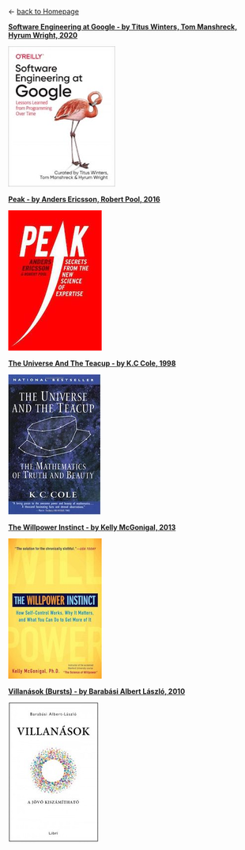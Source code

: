 &leftarrow; [back to Homepage](../index.md)

**[Software Engineering at Google - by Titus Winters, Tom Manshreck, Hyrum Wright, 2020](software_eng_at_google.md)**

[![alt text](software_eng_at_google.jpg "Cover")](software_eng_at_google.html)

**[Peak - by Anders Ericsson, Robert Pool, 2016](peak.md)**

[![alt text](peak.jpg "Cover")](peak.html)

**[The Universe And The Teacup - by K.C Cole, 1998](the_universe_and_the_teacup.md)**

[![alt text](the_universe_and_the_teacup.jpg "Cover")](the_universe_and_the_teacup.html)

**[The Willpower Instinct - by Kelly McGonigal, 2013](the_willpower_instinct.md)**

[![alt text](the_willpower_instinct.jpg "Cover")](the_willpower_instinct.html)

**[Villanások (Bursts) - by Barabási Albert László, 2010](villanasok.md)**

[![alt text](villanasok.jpg "Cover")](villanasok.html)
